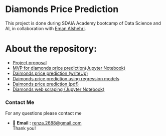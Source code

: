# Diamonds Price Prediction
This project is done during SDAIA Academy bootcamp of Data Science and AI, in collaboration with [Eman Alshehri](https://github.com/emanalshehrii).
# About the repository:
- [Project proposal](https://github.com/renad-albishri/Regression_Project/blob/main/Proposal_diamonds_price_prediction.md)
- [MVP for diamonds price prediction(Jupyter Notebook)](https://github.com/renad-albishri/Regression_Project/blob/main/MVP_diamond_price_prediction.md)
- [Daimonds price prediction (writeUp)](https://github.com/renad-albishri/Regression_Project/blob/main/write_up_diamonds.md)
- [Daimonds price prediction using regression models](https://github.com/renad-albishri/Regression_Project/blob/main/Diamonds_price_regression.ipynb)
- [Daimonds price prediction (pdf)](https://github.com/renad-albishri/Regression_Project/blob/main/Diamonds_price_prediction.pdf)
- [Diamonds web scraping (Jupyter Notebook)](https://github.com/renad-albishri/Regression_Project/blob/main/Diamonds_webscraping.ipynb)


### Contact Me
For any questions please contact me <br/>
- :e-mail: **Email :** renza.2688@gmail.com <br/>
Thank you!

